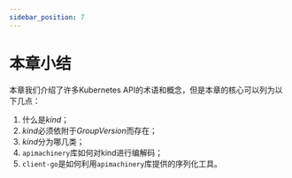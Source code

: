 ```yaml
---
sidebar_position: 7
---
```


# 本章小结

本章我们介绍了许多Kubernetes API的术语和概念，但是本章的核心可以列为以下几点：
1. 什么是*kind*；
2. *kind*必须依附于*GroupVersion*而存在；
3. *kind*分为哪几类；
4. `apimachinery`库如何对kind进行编解码；
5. `client-go`是如何利用`apimachinery`库提供的序列化工具。

